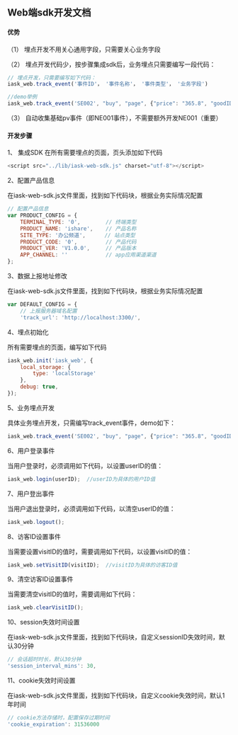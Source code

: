 ## Web端sdk开发文档

#### 优势

（1） 埋点开发不用关心通用字段，只需要关心业务字段

（2） 埋点开发代码少，按步骤集成sdk后，业务埋点只需要编写一段代码：

```js
// 埋点开发，只需要编写如下代码：
iask_web.track_event('事件ID'， '事件名称'， '事件类型'， '业务字段')

//demo举例
iask_web.track_event('SE002', "buy", "page", {"price": "365.8", "goodID": 'xxxx-xxxx-xxxx'});
```

（3） 自动收集基础pv事件（即NE001事件），不需要额外开发NE001（重要）


#### 开发步骤

1、 集成SDK
在所有需要埋点的页面，页头添加如下代码

```js
<script src="../lib/iask-web-sdk.js" charset="utf-8"></script>
```

2、配置产品信息

在iask-web-sdk.js文件里面，找到如下代码块，根据业务实际情况配置

```js
// 配置产品信息
var PRODUCT_CONFIG = {
    TERMINAL_TYPE: '0',        // 终端类型
    PRODUCT_NAME: 'ishare',    // 产品名称
    SITE_TYPE: '办公频道',      // 站点类型
    PRODUCT_CODE: '0',         // 产品代码
    PRODUCT_VER: 'V1.0.0',     // 产品版本
    APP_CHANNEL: ''            // app应用渠道渠道
};
```

3、数据上报地址修改

在iask-web-sdk.js文件里面，找到如下代码块，根据业务实际情况配置

```js
var DEFAULT_CONFIG = {
    // 上报服务器域名配置
    'track_url': 'http://localhost:3300/', 
```
4、埋点初始化

所有需要埋点的页面，编写如下代码

```js
iask_web.init('iask_web', {
    local_storage: {
        type: 'localStorage'
    },
    debug: true,
});
```

5、业务埋点开发

具体业务埋点开发，只需编写track_event事件，demo如下：

```js
iask_web.track_event('SE002', "buy", "page", {"price": "365.8", "goodID": '123452'});
```

6、用户登录事件

当用户登录时，必须调用如下代码，以设置userID的值：

```js
iask_web.login(userID);  //userID为具体的用户ID值
```

7、用户登出事件

当用户退出登录时，必须调用如下代码，以清空userID的值：

```js
iask_web.logout();
```

8、访客ID设置事件

当需要设置visitID的值时，需要调用如下代码，以设置visitID的值：

```js
iask_web.setVisitID(visitID);  //visitID为具体的访客ID值
```

9、清空访客ID设置事件

当需要清空visitID的值时，需要调用如下代码：

```js
iask_web.clearVisitID();
```

10、session失效时间设置

在iask-web-sdk.js文件里面，找到如下代码块，自定义sessionID失效时间，默认30分钟

```js
// 会话超时时长，默认30分钟
'session_interval_mins': 30,
```

11、cookie失效时间设置

在iask-web-sdk.js文件里面，找到如下代码块，自定义cookie失效时间，默认1年时间

```js
// cookie方法存储时，配置保存过期时间
'cookie_expiration': 31536000
```


